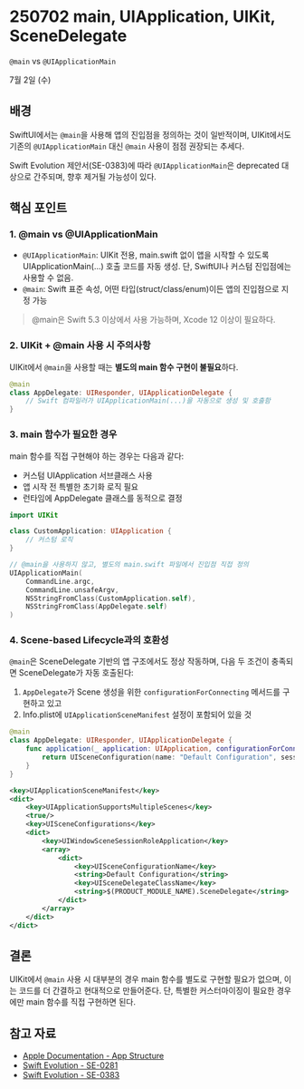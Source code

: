 # 250702 main, UIApplication, UIKit, SceneDelegate

`@main` vs `@UIApplicationMain`

7월 2일 (수)

## 배경

SwiftUI에서는 `@main`을 사용해 앱의 진입점을 정의하는 것이 일반적이며, UIKit에서도 기존의 `@UIApplicationMain` 대신 `@main` 사용이 점점 권장되는 추세다.

Swift Evolution 제안서(SE-0383)에 따라 `@UIApplicationMain`은 deprecated 대상으로 간주되며, 향후 제거될 가능성이 있다.

## 핵심 포인트

### 1. @main vs @UIApplicationMain
- `@UIApplicationMain`: UIKit 전용, main.swift 없이 앱을 시작할 수 있도록 UIApplicationMain(...) 호출 코드를 자동 생성. 단, SwiftUI나 커스텀 진입점에는 사용할 수 없음.
- `@main`: Swift 표준 속성, 어떤 타입(struct/class/enum)이든 앱의 진입점으로 지정 가능

> @main은 Swift 5.3 이상에서 사용 가능하며, Xcode 12 이상이 필요하다.

### 2. UIKit + @main 사용 시 주의사항
UIKit에서 `@main`을 사용할 때는 **별도의 main 함수 구현이 불필요**하다.

```swift
@main
class AppDelegate: UIResponder, UIApplicationDelegate {
    // Swift 컴파일러가 UIApplicationMain(...)을 자동으로 생성 및 호출함
}
```

### 3. main 함수가 필요한 경우

main 함수를 직접 구현해야 하는 경우는 다음과 같다:

- 커스텀 UIApplication 서브클래스 사용
- 앱 시작 전 특별한 초기화 로직 필요
- 런타임에 AppDelegate 클래스를 동적으로 결정

```swift
import UIKit

class CustomApplication: UIApplication {
    // 커스텀 로직
}

// @main을 사용하지 않고, 별도의 main.swift 파일에서 진입점 직접 정의
UIApplicationMain(
    CommandLine.argc,
    CommandLine.unsafeArgv,
    NSStringFromClass(CustomApplication.self),
    NSStringFromClass(AppDelegate.self)
)
```

### 4. Scene-based Lifecycle과의 호환성
`@main`은 SceneDelegate 기반의 앱 구조에서도 정상 작동하며, 다음 두 조건이 충족되면 SceneDelegate가 자동 호출된다:

1. `AppDelegate`가 Scene 생성을 위한 `configurationForConnecting` 메서드를 구현하고 있고
2. Info.plist에 `UIApplicationSceneManifest` 설정이 포함되어 있을 것

```swift
@main
class AppDelegate: UIResponder, UIApplicationDelegate {
    func application(_ application: UIApplication, configurationForConnecting connectingSceneSession: UISceneSession, options: UIScene.ConnectionOptions) -> UISceneConfiguration {
        return UISceneConfiguration(name: "Default Configuration", sessionRole: connectingSceneSession.role)
    }
}
```

```xml
<key>UIApplicationSceneManifest</key>
<dict>
    <key>UIApplicationSupportsMultipleScenes</key>
    <true/>
    <key>UISceneConfigurations</key>
    <dict>
        <key>UIWindowSceneSessionRoleApplication</key>
        <array>
            <dict>
                <key>UISceneConfigurationName</key>
                <string>Default Configuration</string>
                <key>UISceneDelegateClassName</key>
                <string>$(PRODUCT_MODULE_NAME).SceneDelegate</string>
            </dict>
        </array>
    </dict>
</dict>
```

## 결론
UIKit에서 `@main` 사용 시 대부분의 경우 main 함수를 별도로 구현할 필요가 없으며, 이는 코드를 더 간결하고 현대적으로 만들어준다. 단, 특별한 커스터마이징이 필요한 경우에만 main 함수를 직접 구현하면 된다.

## 참고 자료
- [Apple Documentation - App Structure](https://developer.apple.com/documentation/uikit/app_and_environment/managing_your_app_s_life_cycle)
- [Swift Evolution - SE-0281](https://github.com/apple/swift-evolution/blob/main/proposals/0281-main-attribute.md)
- [Swift Evolution - SE-0383](https://github.com/swiftlang/swift-evolution/blob/main/proposals/0383-deprecate-uiapplicationmain-and-nsapplicationmain.md)